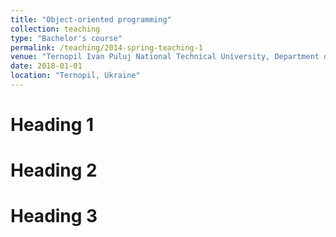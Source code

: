 ```yaml
---
title: "Object-oriented programming"
collection: teaching
type: "Bachelor's course"
permalink: /teaching/2014-spring-teaching-1
venue: "Ternopil Ivan Puluj National Technical University, Department of Automation of Technological Processes and Manufacturing"
date: 2018-01-01
location: "Ternopil, Ukraine"
---
```


Heading 1
======

Heading 2
======

Heading 3
======